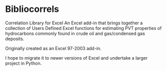# Bibliocorrels
Correlation Library for Excel
An Excel add-in that brings together a collection of Users Defined Excel functions for estimating PVT properties of hydrocarbons commonly found in crude oil and gas/condensed gas deposits.

Originally created as an Excel 97-2003 add-in.

I hope to migrate it to newer versions of Excel and undertake a larger project in Python.
